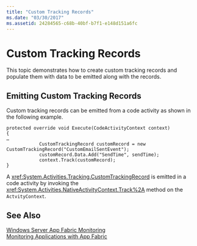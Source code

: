 ```yaml
---
title: "Custom Tracking Records"
ms.date: "03/30/2017"
ms.assetid: 24284565-c68b-40bf-b7f1-e148d151a6fc
---
```

# Custom Tracking Records
This topic demonstrates how to create custom tracking records and populate them with data to be emitted along with the records.  
  
## Emitting Custom Tracking Records  
 Custom tracking records can be emitted from a code activity as shown in the following example.  
  
```  
protected override void Execute(CodeActivityContext context)  
{  
…  
            CustomTrackingRecord customRecord = new CustomTrackingRecord("CustomEmailSentEvent");  
            customRecord.Data.Add("SendTime", sendTime);  
            context.Track(customRecord);  
}  
```  
  
 A <xref:System.Activities.Tracking.CustomTrackingRecord> is emitted in a code activity by invoking the <xref:System.Activities.NativeActivityContext.Track%2A> method on the `ActvityContext`.  
  
## See Also  
 [Windows Server App Fabric Monitoring](https://go.microsoft.com/fwlink/?LinkId=201273)  
 [Monitoring Applications with App Fabric](https://go.microsoft.com/fwlink/?LinkId=201275)
